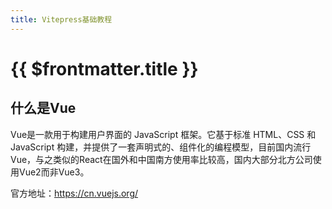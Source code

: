 ```yaml
---
title: Vitepress基础教程
---
```


# {{ $frontmatter.title }}

## 什么是Vue

Vue是一款用于构建用户界面的 JavaScript 框架。它基于标准 HTML、CSS 和 JavaScript 构建，并提供了一套声明式的、组件化的编程模型，目前国内流行Vue，与之类似的React在国外和中国南方使用率比较高，国内大部分北方公司使用Vue2而非Vue3。

官方地址：https://cn.vuejs.org/ 










